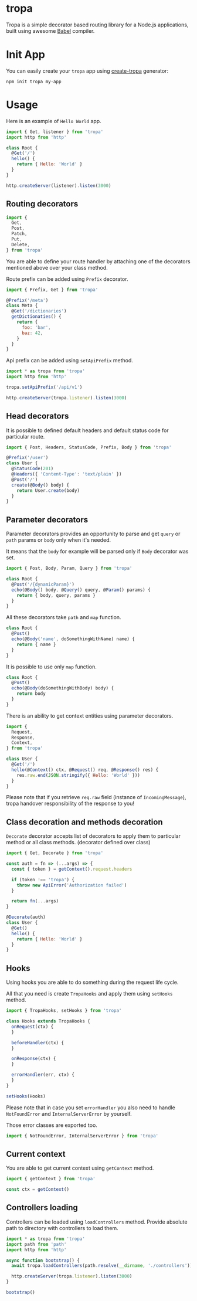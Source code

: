 # tropa

Tropa is a simple decorator based routing library for a Node.js applications, built using
awesome [Babel](https://github.com/babel/babel) compiler.

# Init App

You can easily create your `tropa` app using [create-tropa](https://www.npmjs.com/package/create-tropa) generator:

```shell
npm init tropa my-app
```

# Usage

Here is an example of `Hello World` app.

```js
import { Get, listener } from 'tropa'
import http from 'http'

class Root {
  @Get('/') 
  hello() {
    return { Hello: 'World' }
  }
}

http.createServer(listener).listen(3000)
```

## Routing decorators

```js
import {
  Get,
  Post,
  Patch,
  Put,
  Delete,
} from 'tropa'
```

You are able to define your route handler by attaching one of the decorators mentioned above over your class method.

Route prefix can be added using `Prefix` decorator.

```js
import { Prefix, Get } from 'tropa'

@Prefix('/meta') 
class Meta {
  @Get('/dictionaries') 
  getDictionaties() {
    return {
      foo: 'bar',
      baz: 42,
    }
  }
}
```

Api prefix can be added using `setApiPrefix` method.

```js
import * as tropa from 'tropa'
import http from 'http'

tropa.setApiPrefix('/api/v1')

http.createServer(tropa.listener).listen(3000)
```

## Head decorators

It is possible to defined default headers and default status code for particular route.

```js
import { Post, Headers, StatusCode, Prefix, Body } from 'tropa'

@Prefix('/user')
class User {
  @StatusCode(201)
  @Headers({ 'Content-Type': 'text/plain' })
  @Post('/') 
  create(@Body() body) {
    return User.create(body)
  }
}
```

## Parameter decorators

Parameter decorators provides an opportunity to parse and get
`query` or `path` params or `body` only when it's needed.

It means that the `body` for example will be parsed only if `Body` decorator was set.

```js
import { Post, Body, Param, Query } from 'tropa'

class Root {
  @Post('/{dynamicParam}') 
  echo(@Body() body, @Query() query, @Param() params) {
    return { body, query, params }
  }
}
```

All these decorators take `path` and `map` function.

```js
class Root {
  @Post() 
  echo(@Body('name', doSomethingWithName) name) {
    return { name }
  }
}
```

It is possible to use only `map` function.

```js
class Root {
  @Post() 
  echo(@Body(doSomethingWithBody) body) {
    return body
  }
}
```

There is an ability to get context entities using parameter decorators.

```js
import {
  Request,
  Response,
  Context,
} from 'tropa'

class User {
  @Get('/') 
  hello(@Context() ctx, @Request() req, @Response() res) {
    res.raw.end(JSON.stringify({ Hello: 'World' }))
  }
}
```

Please note that if you retrieve `req.raw` field (instance of `IncomingMessage`), tropa handover responsibility of the
response to you!

## Class decoration and methods decoration

`Decorate` decorator accepts list of decorators to apply them to particular method or all class methods. (decorator
defined over class)

```js
import { Get, Decorate } from 'tropa'

const auth = fn => (...args) => {
  const { token } = getContext().request.headers

  if (token !== 'tropa') {
    throw new ApiError('Authorization failed')
  }

  return fn(...args)
}

@Decorate(auth)
class User {
  @Get() 
  hello() {
    return { Hello: 'World' }
  }
}
```

## Hooks

Using hooks you are able to do something during the request life cycle.

All that you need is create `TropaHooks` and apply them using `setHooks` method.

```js
import { TropaHooks, setHooks } from 'tropa'

class Hooks extends TropaHooks {
  onRequest(ctx) {
  }

  beforeHandler(ctx) {
  }

  onResponse(ctx) {
  }

  errorHandler(err, ctx) {
  }
}

setHooks(Hooks)
```

Please note that in case you set `errorHandler` you also need to handle `NotFoundError` and `InternalServerError`
by yourself.

Those error classes are exported too.

```js
import { NotFoundError, InternalServerError } from 'tropa'
```

## Current context

You are able to get current context using `getContext` method.

```js
import { getContext } from 'tropa'

const ctx = getContext()
```

## Controllers loading

Controllers can be loaded using `loadControllers` method.
Provide absolute path to directory with controllers to load them.

```js
import * as tropa from 'tropa'
import path from 'path'
import http from 'http'

async function bootstrap() {
  await tropa.loadControllers(path.resolve(__dirname, './controllers'))

  http.createServer(tropa.listener).listen(3000)
}

bootstrap()
```